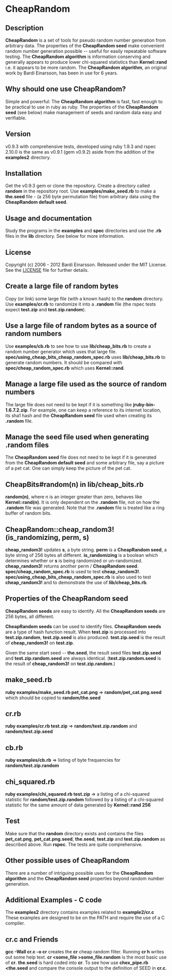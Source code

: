 CheapRandom
============

Description
-----------
**CheapRandom** is a set of tools for pseudo random number generation from arbitrary data. The properties of the **CheapRandom seed** make convenient random number generation possible -- useful for easily repeatable software testing. The **CheapRandom algorithm** is information conserving and generally appears to produce lower chi-squared statistics than **Kernel::rand** i.e. it appears to be more random. The **CheapRandom algorithm**, an original work by Bardi Einarsson, has been in use for 6 years.

Why should one use CheapRandom?
-------------------------------
Simple and powerful: The **CheapRandom algorithm** is fast, fast enough to be practical to use in ruby as ruby.  The properties of the **CheapRandom seed** (see below) make management of seeds and random data easy and verifiable. 

Version
-------
v0.9.3 with comprehensive tests, developed using ruby 1.9.3 and rspec 2.10.0 is the same as v0.9.1 (gem v0.9.2) aside from the addition of the **examples2** directory.

Installation
------------
Get the v0.9.3 gem or clone the repository. Create a directory called **random** in the repository root. Use **examples/make\_seed.rb** to make a **the.seed** file - (a 256 byte permutation file) from arbitrary data using the **CheapRandom default seed**.

Usage and documentation
-----------------------
Study the programs in the **examples** and **spec** directories and use the **.rb** files in the **lib** directory. See below for more information.

License
-------
Copyright (c) 2006 - 2012 Bardi Einarsson. Released under the MIT License.  See the [LICENSE][license] file for further details.

[license]: https://github.com/bardibardi/cheap_random/blob/master/LICENSE.md

Create a large file of random bytes
-----------------------------------
Copy (or link) some large file (with a known hash) to the **random** directory. Use **examples/cr.rb** to randomize it into a **.random** file (the rspec tests expect **test.zip** and **test.zip.random**).

Use a large file of random bytes as a source of random numbers
--------------------------------------------------------------
Use **examples/cb.rb** to see how to use **lib/cheap\_bits.rb** to create a random number generator which uses that large file. **spec/using\_cheap\_bits\_cheap\_random\_spec.rb** uses **lib/cheap\_bits.rb** to generate random numbers. It should be compared with **spec/cheap\_random\_spec.rb** which uses **Kernel::rand**.

Manage a large file used as the source of random numbers
--------------------------------------------------------
The large file does not need to be kept if it is something like **jruby-bin-1.6.7.2.zip**. For example, one can keep a reference to its internet location, its sha1 hash and the **CheapRandom seed** file used when creating its **.random** file.

Manage the seed file used when generating .random files
-------------------------------------------------------
The **CheapRandom seed** file does not need to be kept if it is generated from the **CheapRandom default seed** and some arbitrary file, say a picture of a pet cat. One can simply keep the picture of the pet cat.

CheapBits#random(n) in lib/cheap\_bits.rb
-----------------------------------------
**random(n)**, where n is an integer greater than zero, behaves like **Kernel::rand(n)**. It is only dependent on the **.random** file, not on how the **.random** file was generated. Note that the **.random** file is treated like a ring buffer of random bits.

CheapRandom::cheap\_random3!(is\_randomizing, perm, s)
------------------------------------------------------
**cheap\_random3!** updates **s**, a byte string. **perm** is a **CheapRandom seed**, a byte string of 256 bytes all different. **is\_randomizing** is a boolean which determines whether or **s** is being randomized or un-randomized. **cheap\_random3!** returns another perm / **CheapRandom seed**. **spec/cheap\_random\_spec.rb** is used to test **cheap\_random3!**. **spec/using\_cheap\_bits\_cheap\_random\_spec.rb** is also used to test **cheap\_random3!** and to demonstrate the use of **lib/cheap\_bits.rb**.

Properties of the CheapRandom seed
----------------------------------
**CheapRandom seeds** are easy to identify. All the **CheapRandom seeds** are 256 bytes, all different.

**CheapRandom seeds** can be used to identify files. **CheapRandom seeds** are a type of hash function result. When **test.zip** is processed into **test.zip.random**, **test.zip.seed** is also produced. **test.zip.seed** is the result of **cheap\_random3!** on **test.zip**.

Given the same start seed -- **the.seed**, the result seed files **test.zip.seed** and **test.zip.random.seed** are always identical. (**test.zip.random.seed** is the result of **cheap\_random3!** on **test.zip.random**.)

make\_seed.rb
-------------
**ruby examples/make\_seed.rb pet\_cat.png** => **random/pet\_cat.png.seed** which should be copied to **random/the.seed**

cr.rb
-----
**ruby examples/cr.rb test.zip** => **random/test.zip.random** and **random/test.zip.seed**

cb.rb
-----
**ruby examples/cb.rb** => listing of byte frequencies for **random/test.zip.random**

chi\_squared.rb
---------------
**ruby examples/chi\_squared.rb test.zip** => a listing of a chi-squared statistic for **random/test.zip.random** followed by a listing of a chi-squared statistic for the same amount of data generated by **Kernel::rand 256**

Test
----
Make sure that the **random** directory exists and contains the files **pet\_cat.png**, **pet\_cat.png.seed**, **the.seed**, **test.zip** and **test.zip.random** as described above. Run **rspec**. The tests are quite comprehensive.

Other possible uses of CheapRandom
----------------------------------
There are a number of intriguing possible uses for the **CheapRandom algorithm** and the **CheapRandom seed** properties beyond random number generation.

Additional Examples - C code
----------------------------
The **examples2** directory contains examples related to **example2/cr.c** These examples are designed to be on the PATH and require the use of a C compiler.

cr.c and Friends
----------------
**gcc -Wall cr.c -o cr** creates the **cr** cheap random filter. Running **cr h** writes out some help text. **cr <some_file >some_file.random** is the most basic use of **cr**. **the.seed** is hard coded into **cr**. To see how use **chex_pipe.rb <the.seed** and compare the console output to the definition of SEED in **cr.c**. 
